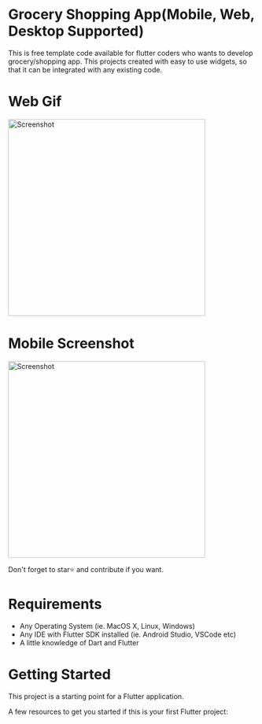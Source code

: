 # Grocery Shopping App(Mobile, Web, Desktop Supported)

This is free template code available for flutter coders who wants to develop grocery/shopping app. This projects created with easy to use widgets, so that it can be integrated with any existing code. 

# Web Gif

<img src="shopping_assets/grocery.gif" height="400" alt="Screenshot"/> 

# Mobile Screenshot

<img src="shopping_assets/grocery.png" height="400" alt="Screenshot"/> 

Don't forget to star⭐ and contribute if you want. 


# Requirements
- Any Operating System (ie. MacOS X, Linux, Windows)
- Any IDE with Flutter SDK installed (ie. Android Studio, VSCode etc)
- A little knowledge of Dart and Flutter
 

# Getting Started

This project is a starting point for a Flutter application.

A few resources to get you started if this is your first Flutter project:

